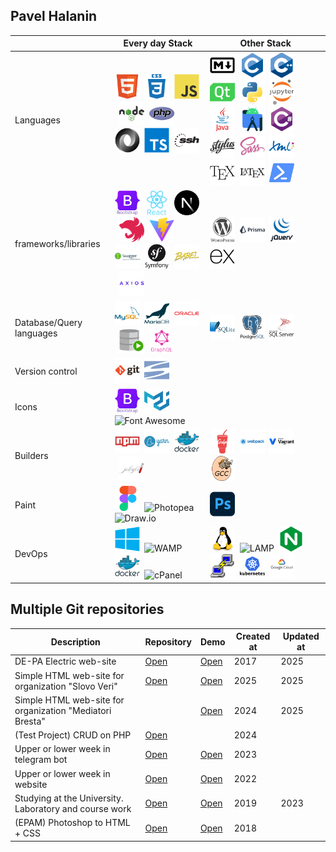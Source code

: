 ## Pavel Halanin

<table>
  <thead>
    <tr>
      <th></th>
      <th>Every day Stack</th>
      <th>Other Stack</th>
    </tr>
  </thead>
  <tbody>
    <tr>
      <td>Languages</td>
      <td>
        <img src="https://github.com/devicons/devicon/blob/master/icons/html5/html5-original.svg" title="HTML5" alt="HTML" width="40" height="40"/>&nbsp;
        <img src="https://github.com/devicons/devicon/blob/master/icons/css3/css3-plain-wordmark.svg"  title="CSS3" alt="CSS" width="40" height="40"/>&nbsp;
        <img src="https://github.com/devicons/devicon/blob/master/icons/javascript/javascript-original.svg" title="JavaScript" alt="JavaScript" width="40" height="40"/>&nbsp;
        <img src="https://github.com/devicons/devicon/blob/master/icons/nodejs/nodejs-original-wordmark.svg" title="JavaScript" alt="JavaScript" width="40" height="40"/>&nbsp;
        <img src="https://github.com/devicons/devicon/blob/master/icons/php/php-original.svg" title="PHP" alt="PHP" width="40" height="40"/>&nbsp;
        <img src="https://github.com/devicons/devicon/blob/master/icons/json/json-original.svg" title="JSON" alt="JSON" width="40" height="40"/>&nbsp;
        <img src="https://github.com/devicons/devicon/blob/master/icons/typescript/typescript-original.svg" title="TypeScript" alt="TypeScript" width="40" height="40"/>&nbsp;
        <img src="https://github.com/devicons/devicon/blob/master/icons/ssh/ssh-original-wordmark.svg" title="TypeScript" alt="TypeScript" width="40" height="40"/>&nbsp;
      </td>
      <td>
        <img src="https://github.com/devicons/devicon/blob/master/icons/markdown/markdown-original.svg" title="Markdown" alt="Markdown" width="40" height="40"/>&nbsp;
        <img src="https://github.com/devicons/devicon/blob/master/icons/c/c-original.svg" title="C" alt="C" width="40" height="40"/>&nbsp;
        <img src="https://github.com/devicons/devicon/blob/master/icons/cplusplus/cplusplus-original.svg" title="C++" alt="C++" width="40" height="40"/>&nbsp;
        <img src="https://github.com/devicons/devicon/blob/master/icons/qt/qt-original.svg" title="Qt" alt="Qt" width="40" height="40"/>&nbsp;
        <img src="https://github.com/devicons/devicon/blob/master/icons/python/python-original.svg" title="Python" alt="Python" width="40" height="40"/>&nbsp
        <img src="https://github.com/devicons/devicon/blob/master/icons/jupyter/jupyter-original-wordmark.svg" title="Jupyter" alt="Jupyter" width="40" height="40"/>&nbsp
        <img src="https://github.com/devicons/devicon/blob/master/icons/java/java-original-wordmark.svg" title="Java" alt="Java" width="40" height="40"/>&nbsp;
        <img src="https://github.com/devicons/devicon/blob/master/icons/androidstudio/androidstudio-original.svg" title="AndroidStudio" alt="AndroidStudio" width="40" height="40"/>&nbsp;
        <img src="https://github.com/devicons/devicon/blob/master/icons/csharp/csharp-original.svg" title="C#" alt="C#" width="40" height="40"/>&nbsp;
        <img src="https://github.com/devicons/devicon/blob/master/icons/stylus/stylus-original.svg" title="Stylus" alt="Stylus" width="40" height="40"/>&nbsp;
        <img src="https://github.com/devicons/devicon/blob/master/icons/sass/sass-original.svg" title="SASS" alt="SASS" width="40" height="40"/>&nbsp;
        <img src="https://github.com/devicons/devicon/blob/master/icons/xml/xml-original.svg" title="XML" alt="XML" width="40" height="40"/>&nbsp;
        <img src="https://github.com/devicons/devicon/blob/master/icons/tex/tex-original.svg" title="TeX" alt="TeX" width="40" height="40"/>&nbsp;
        <img src="https://github.com/devicons/devicon/blob/master/icons/latex/latex-original.svg" title="LaTeX" alt="LaTeX" width="40" height="40"/>&nbsp;
        <img src="https://github.com/devicons/devicon/blob/master/icons/powershell/powershell-original.svg" title="LaTeX" alt="LaTeX" width="40" height="40"/>&nbsp;
      </td>
    </tr>
    <tr>
      <td>frameworks/libraries</td>
      <td>
        <img src="https://github.com/devicons/devicon/blob/master/icons/bootstrap/bootstrap-original-wordmark.svg" title="Bootstrap" alt="Bootstrap" width="40" height="40"/>&nbsp;
        <img src="https://github.com/devicons/devicon/blob/master/icons/react/react-original-wordmark.svg" title="React" alt="React" width="40" height="40"/>&nbsp;
        <img src="https://github.com/devicons/devicon/blob/master/icons/nextjs/nextjs-original.svg" title="NextJS" alt="NextJS" width="40" height="40"/>&nbsp;
        <img src="https://github.com/devicons/devicon/blob/master/icons/nestjs/nestjs-original.svg" title="NestJS" alt="NestJS" width="40" height="40"/>&nbsp;
        <img src="https://github.com/devicons/devicon/blob/master/icons/vitejs/vitejs-original.svg" title="ViteJS" alt="ViteJS" width="40" height="40"/>&nbsp;
        <img src="https://github.com/devicons/devicon/blob/master/icons/swagger/swagger-original-wordmark.svg" title="Swagger" alt="Swagger" width="40" height="40"/>&nbsp;
        <img src="https://github.com/devicons/devicon/blob/master/icons/symfony/symfony-original-wordmark.svg" title="Symfony" alt="Symfony" width="40" height="40"/>&nbsp;
        <img src="https://github.com/devicons/devicon/blob/master/icons/babel/babel-original.svg" title="Babel" alt="Babel" width="40" height="40"/>&nbsp;
        <img src="https://github.com/devicons/devicon/blob/master/icons/axios/axios-plain-wordmark.svg" title="Axios" alt="Axios" width="40" height="40"/>&nbsp;
      </td>
      <td>
        <img src="https://github.com/devicons/devicon/blob/master/icons/wordpress/wordpress-plain-wordmark.svg" title="WordPress" alt="WordPress" width="40" height="40"/>&nbsp;
        <img src="https://github.com/devicons/devicon/blob/master/icons/prisma/prisma-original-wordmark.svg" title="Prisma" alt="Prisma" width="40" height="40"/>&nbsp;
        <img src="https://github.com/devicons/devicon/blob/master/icons/jquery/jquery-original-wordmark.svg" title="jQuery" alt="jQuery" width="40" height="40"/>&nbsp;
        <img src="https://github.com/devicons/devicon/blob/master/icons/express/express-original.svg" title="ExpressJS" alt="ExpressJS" width="40" height="40"/>&nbsp;
      </td>
    </tr>
    <tr>
      <td>Database/Query languages</td>
      <td>
        <img src="https://github.com/devicons/devicon/blob/master/icons/mysql/mysql-original-wordmark.svg" title="MySQL"  alt="MySQL" width="40" height="40"/>&nbsp;
        <img src="https://github.com/devicons/devicon/blob/master/icons/mariadb/mariadb-original-wordmark.svg" title="MySQL"  alt="MySQL" width="40" height="40"/>&nbsp;
        <img src="https://github.com/devicons/devicon/blob/master/icons/oracle/oracle-original.svg" title="Oracle"  alt="Oracle" width="40" height="40"/>&nbsp;
        <img src="https://github.com/devicons/devicon/blob/master/icons/sqldeveloper/sqldeveloper-original.svg" title="Oracle SQL Developer"  alt="Oracle SQL Developer" width="40" height="40"/>&nbsp;
        <img src="https://github.com/devicons/devicon/blob/master/icons/graphql/graphql-plain-wordmark.svg" title="GraphLite"  alt="GraphLite" width="40" height="40"/>&nbsp;
      </td>
      <td>
        <img src="https://github.com/devicons/devicon/blob/master/icons/sqlite/sqlite-original-wordmark.svg" title="SQLite"  alt="SQLite" width="40" height="40"/>&nbsp;
        <img src="https://github.com/devicons/devicon/blob/master/icons/postgresql/postgresql-original-wordmark.svg" title="PostreSQL"  alt="PostreSQL" width="40" height="40"/>&nbsp;
        <img src="https://github.com/devicons/devicon/blob/master/icons/microsoftsqlserver/microsoftsqlserver-original-wordmark.svg" title="Microsoft SQL Server"  alt="Microsoft SQL Server" width="40" height="40"/>&nbsp;
      </td>
    </tr>
    <tr>
      <td>Version control</td>
      <td>
        <img src="https://github.com/devicons/devicon/blob/master/icons/git/git-original-wordmark.svg" title="Git" alt="Git" width="40" height="40"/>&nbsp;
        <img src="https://github.com/devicons/devicon/blob/master/icons/subversion/subversion-original.svg" title="SVN(SubVersion)" alt="SVN(SubVersion)" width="40" height="40"/>&nbsp;
      </td>
      <td>
      </td>
    </tr>
    <tr>
      <td>Icons</td>
      <td>
        <img src="https://github.com/devicons/devicon/blob/master/icons/bootstrap/bootstrap-original-wordmark.svg" title="Bootstrap Icons" alt="Bootstrap Icons" width="40" height="40"/>&nbsp;
        <img src="https://github.com/devicons/devicon/blob/master/icons/materialui/materialui-original.svg" title="Material Icons / Material Symbols" alt="Material Icons / Material Symbols" width="40" height="40"/>&nbsp;
        <img src="" title="Font Awesome" alt="Font Awesome" width="40" height="40"/>&nbsp;
      </td>
      <td>
      </td>
    </tr>
    <tr>
      <td>Builders</td>
      <td>
        <img src="https://github.com/devicons/devicon/blob/master/icons/npm/npm-original-wordmark.svg" title="npm" alt="npm" width="40" height="40"/>&nbsp;
        <img src="https://github.com/devicons/devicon/blob/master/icons/yarn/yarn-original-wordmark.svg" title="yarn" alt="yarn" width="40" height="40"/>&nbsp;
        <img src="https://github.com/devicons/devicon/blob/master/icons/docker/docker-original-wordmark.svg" title="Docker" alt="Docker" width="40" height="40"/>&nbsp;
        <img src="https://github.com/devicons/devicon/blob/master/icons/jekyll/jekyll-original-wordmark.svg" title="Jekyll" alt="Jekyll" width="40" height="40"/>&nbsp;
      </td>
      <td>
        <img src="https://github.com/devicons/devicon/blob/master/icons/gulp/gulp-plain.svg" title="Gulp" alt="Gulp" width="40" height="40"/>&nbsp;
        <img src="https://github.com/devicons/devicon/blob/master/icons/webpack/webpack-original-wordmark.svg" title="Webpack" alt="Webpack" width="40" height="40"/>&nbsp;
        <img src="https://github.com/devicons/devicon/blob/master/icons/vagrant/vagrant-original-wordmark.svg" title="Vagrant" alt="Vagrant" width="40" height="40"/>&nbsp;
        <img src="https://github.com/devicons/devicon/blob/master/icons/gcc/gcc-original.svg" title="gcc" alt="gcc" width="40" height="40"/>&nbsp;
      </td>
    </tr>
    <tr>
      <td>Paint</td>
      <td>
        <img src="https://github.com/devicons/devicon/blob/master/icons/figma/figma-original.svg" title="Figma" alt="Figma" width="40" height="40"/>&nbsp;
        <img src="" title="Photopea" alt="Photopea" width="40" height="40"/>&nbsp;
        <img src="" title="Draw.io" alt="Draw.io" width="40" height="40"/>&nbsp;
      </td>
      <td>
        <img src="https://github.com/devicons/devicon/blob/master/icons/photoshop/photoshop-original.svg" title="Photoshop" alt="Photoshop" width="40" height="40"/>&nbsp;
      </td>
    </tr>
    <tr>
      <td>DevOps</td>
      <td>
        <img src="https://github.com/devicons/devicon/blob/master/icons/windows8/windows8-original.svg" title="Windows Server" alt="Windows Server" width="40" height="40"/>&nbsp;
        <img src="" title="WAMP" alt="WAMP" width="40" height="40"/>&nbsp;
        <img src="https://github.com/devicons/devicon/blob/master/icons/docker/docker-original-wordmark.svg" title="Docker" alt="Docker" width="40" height="40"/>&nbsp;
        <img src="" title="cPanel" alt="cPanel" width="40" height="40"/>&nbsp;
      </td>
      <td>
        <img src="https://github.com/devicons/devicon/blob/master/icons/linux/linux-original.svg" title="Linux" alt="Linux" width="40" height="40"/>&nbsp;
        <img src="" title="LAMP" alt="LAMP" width="40" height="40"/>&nbsp;
        <img src="https://github.com/devicons/devicon/blob/master/icons/nginx/nginx-original.svg" title="nginx" alt="nginx" width="40" height="40"/>&nbsp;
        <img src="https://github.com/devicons/devicon/blob/master/icons/putty/putty-original.svg" title="putty" alt="putty" width="40" height="40"/>&nbsp;
        <img src="https://github.com/devicons/devicon/blob/master/icons/kubernetes/kubernetes-original-wordmark.svg" title="Kubernetes" alt="Kubernetes" width="40" height="40"/>&nbsp;
        <img src="https://github.com/devicons/devicon/blob/master/icons/googlecloud/googlecloud-original-wordmark.svg" title="Google Cloud" alt="Google Cloud" width="40" height="40"/>&nbsp;
      </td>
    </tr>
  </tbody>
</table>

## Multiple Git repositories
<table>
  <thead>
    <tr>
      <th>Description</th>
      <th>Repository</th>
      <th>Demo</th>
      <th>Created at</th>
      <th>Updated at</th>
    </tr>
  </thead>
  <tbody>
    <tr>
      <td>DE-PA Electric web-site</td>
      <td><a href="https://github.com/ooodepa">Open</a></td>
      <td><a href="https://de-pa.by">Open</a></td>
      <td>2017</td>
      <td>2025</td>
    </tr>
    <tr>
      <td>Simple HTML web-site for organization "Slovo Veri"</td>
      <td><a href="https://github.com/brest-slovo-very/brest-slovo-very.github.io">Open</a></td>
      <td><a href="https://brest-slovo-very.github.io">Open</a></td>
      <td>2025</td>
      <td>2025</td>
    </tr>
    <tr>
      <td>Simple HTML web-site for organization "Mediatori Bresta"</td>
      <td></td>
      <td><a href="https://mediatory-brest.by">Open</a></td>
      <td>2024</td>
      <td>2025</td>
    </tr>
    <tr>
      <td>(Test Project) CRUD on PHP</td>
      <td><a href="https://github.com/pavelhalanin/2024-05-17_AtlantBy_PHP-CRUD-pagination">Open</a></td>
      <td></td>
      <td>2024</td>
      <td></td>
    </tr>
    <tr>
      <td>Upper or lower week in telegram bot</td>
      <td><a href="https://github.com/pavelhalanin/2023_GoogleAppsScript_TelegramBot_WhatWeek">Open</a></td>
      <td><a href="https://t.me/St190333_WhatWeekBot">Open</a></td>
      <td>2023</td>
      <td></td>
    </tr>
    <tr>
      <td>Upper or lower week in website</td>
      <td><a href="https://github.com/pavelhalanin/2022-what-week-site">Open</a></td>
      <td><a href="https://pavelhalanin.github.io/2022-what-week-site/#/calendar/2024">Open</a></td>
      <td>2022</td>
      <td></td>
    </tr>
    <tr>
      <td>Studying at the University. Laboratory and course work</td>
      <td><a href="https://github.com/BrSTU-PO4-190333">Open</a></td>
      <td><a href="https://github.com/BrSTU-PO4-190333">Open</a></td>
      <td>2019</td>
      <td>2023</td>
    </tr>
    <tr>
      <td>(EPAM) Photoshop to HTML + CSS</td>
      <td><a href="https://github.com/pavelhalanin/2018-Epam-ItSharkPro-HtmlCssHomework">Open</a></td>
      <td><a href="https://pavelhalanin.github.io/2018-Epam-ItSharkPro-HtmlCssHomework">Open</a></td>
      <td>2018</td>
      <td></td>
    </tr>
  </tbody>
</table>

